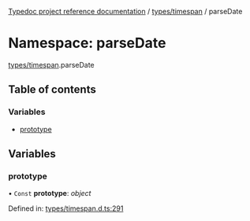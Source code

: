 [Typedoc project reference documentation](../README.md) / [types/timespan](types_timespan.md) / parseDate

# Namespace: parseDate

[types/timespan](types_timespan.md).parseDate

## Table of contents

### Variables

- [prototype](types_timespan.parsedate.md#prototype)

## Variables

### prototype

• `Const` **prototype**: *object*

Defined in: [types/timespan.d.ts:291](https://github.com/DocuWare/REST-Sample-TS/blob/6171aa8/src/types/timespan.d.ts#L291)
